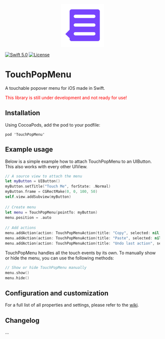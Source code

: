 <p align="center">
  <img src="https://github.com/mixable/TouchPopMenu/raw/master/TouchPopMenu-icon.png" width="140" />
</p>

[![Swift 5.0](https://img.shields.io/badge/swift-5.0-red.svg?style=flat)](https://developer.apple.com/swift)
[![License](https://img.shields.io/badge/license-MIT-lightgrey.svg)](https://opensource.org/licenses/MIT)

# TouchPopMenu
A touchable popover menu for iOS made in Swift.

<p style="color:red">This library is still under development and not ready for use!</p>

## Installation
Using CocoaPods, add the pod to your podfile:
```
pod 'TouchPopMenu'
```

## Example usage
Below is a simple example how to attach TouchPopMenu to an UIButton. This also works with every other UIView.

```swift
// A source view to attach the menu
let myButton = UIButton()
myButton.setTitle("Touch Me", forState: .Normal)
myButton.frame = CGRectMake(0, 0, 100, 50)
self.view.addSubview(myButton)

// Create menu
let menu = TouchPopMenu(pointTo: myButton)
menu.position = .auto

// Add actions
menu.addAction(action: TouchPopMenuAction(title: "Copy", selected: nil))
menu.addAction(action: TouchPopMenuAction(title: "Paste", selected: nil))
menu.addAction(action: TouchPopMenuAction(title: "Undo last action", selected: nil))
```

TouchPopMenu handles all the touch events by its own. To manually show or hide the menu, you can use the following methods:

```swift
// Show or hide TouchPopMenu manually
menu.show()
menu.hide()
```

## Configuration and customization

For a full list of all properties and settings, please refer to the [wiki](https://github.com/mixable/TouchPopMenu/wiki/Configuration-and-customization).

## Changelog

...
